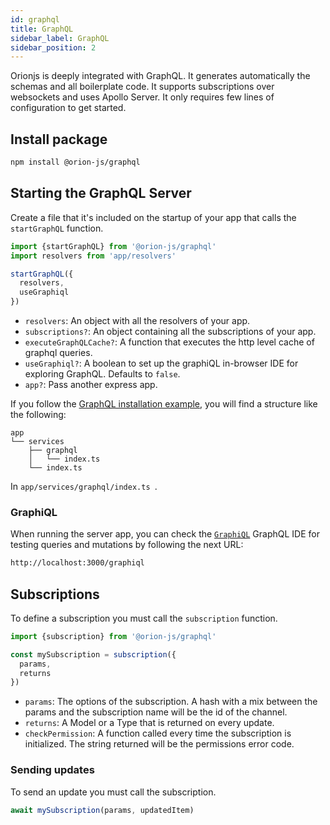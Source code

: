 ```yaml
---
id: graphql
title: GraphQL
sidebar_label: GraphQL
sidebar_position: 2
---
```


Orionjs is deeply integrated with GraphQL. It generates automatically the schemas and all boilerplate code. It supports subscriptions over websockets and uses Apollo Server. It only requires few lines of configuration to get started.

## Install package

```bash npm2yarn
npm install @orion-js/graphql
```

## Starting the GraphQL Server

Create a file that it's included on the startup of your app that calls the `startGraphQL` function.

```ts title="app/index.ts"
import {startGraphQL} from '@orion-js/graphql'
import resolvers from 'app/resolvers'

startGraphQL({
  resolvers,
  useGraphiql
})
```

- `resolvers`: An object with all the resolvers of your app.
- `subscriptions?`: An object containing all the subscriptions of your app.
- `executeGraphQLCache?`: A function that executes the http level cache of graphql queries.
- `useGraphiql?`: A boolean to set up the graphiQL in-browser IDE for exploring GraphQL. Defaults to `false`.
- `app?`: Pass another express app.

If you follow the [GraphQL installation example](/docs/getting-started/installation), you will find a structure like the following:

```
app
└── services
    ├── graphql
    │   └── index.ts
    └── index.ts
```

In `app/services/graphql/index.ts `.

### GraphiQL

When running the server app, you can check the [`GraphiQL`](https://github.com/graphql/graphiql) GraphQL IDE for testing queries and mutations by following the next URL:

```sh
http://localhost:3000/graphiql
```

## Subscriptions

To define a subscription you must call the `subscription` function.

```js
import {subscription} from '@orion-js/graphql'

const mySubscription = subscription({
  params,
  returns
})
```

- `params`: The options of the subscription. A hash with a mix between the params and the subscription name will be the id of the channel.
- `returns`: A Model or a Type that is returned on every update.
- `checkPermission`: A function called every time the subscription is initialized. The string returned will be the permissions error code.

### Sending updates

To send an update you must call the subscription.

```js
await mySubscription(params, updatedItem)
```
